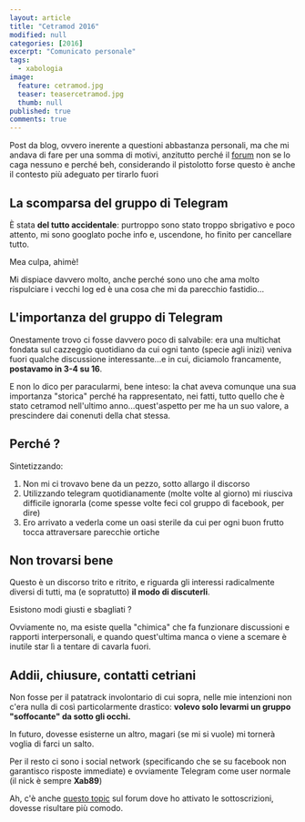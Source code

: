 ```yaml
---
layout: article
title: "Cetramod 2016"
modified: null
categories: [2016]
excerpt: "Comunicato personale"
tags:
  - xabologia
image: 
  feature: cetramod.jpg
  teaser: teasercetramod.jpg
  thumb: null
published: true
comments: true
---
```


Post da blog, ovvero inerente a questioni abbastanza personali, ma che mi andava di fare per una somma di motivi, anzitutto perché il [forum](http://www.arcweb.it/cetramod/) non se lo caga nessuno e perché beh, considerando il pistolotto forse questo è anche il contesto più adeguato per tirarlo fuori

## La scomparsa del gruppo di Telegram

È stata **del tutto accidentale**: purtroppo sono stato troppo sbrigativo e poco attento, mi sono googlato poche info e, uscendone, ho finito per cancellare tutto. 

Mea culpa, ahimè! 

Mi dispiace davvero molto, anche perché sono uno che ama molto rispulciare i vecchi log ed è una cosa che mi da parecchio fastidio...

## L'importanza del gruppo di Telegram

Onestamente trovo ci fosse davvero poco di salvabile: era una multichat fondata sul cazzeggio quotidiano da cui ogni tanto (specie agli inizi) veniva fuori qualche discussione interessante...e in cui, diciamolo francamente, **postavamo in 3-4 su 16**.

E non lo dico per paracularmi, bene inteso: la chat aveva comunque una sua importanza "storica" perché ha rappresentato, nei fatti, tutto quello che è stato cetramod nell'ultimo anno...quest'aspetto per me ha un suo valore, a prescindere dai conenuti della chat stessa.

## Perché ?

Sintetizzando:

1. Non mi ci trovavo bene da un pezzo, sotto allargo il discorso
2. Utilizzando telegram quotidianamente (molte volte al giorno) mi riusciva difficile ignorarla (come spesse volte feci col gruppo di facebook, per dire)
3. Ero arrivato a vederla come un oasi sterile da cui per ogni buon frutto tocca attraversare parecchie ortiche

## Non trovarsi bene

Questo è un discorso trito e ritrito, e riguarda gli interessi radicalmente diversi di tutti, ma (e sopratutto) **il modo di discuterli**.

Esistono modi giusti e sbagliati ?

Ovviamente no, ma esiste quella "chimica" che fa funzionare discussioni e rapporti interpersonali, e quando quest'ultima manca o viene a scemare è inutile star lì a tentare di cavarla fuori.

## Addii, chiusure, contatti cetriani

Non fosse per il patatrack involontario di cui sopra, nelle mie intenzioni non c'era nulla di così particolarmente drastico: **volevo solo levarmi un gruppo "soffocante" da sotto gli occhi.**

In futuro, dovesse esisterne un altro, magari (se mi si vuole) mi tornerà voglia di farci un salto.

Per il resto ci sono i social network (specificando che se su facebook non garantisco risposte immediate) e ovviamente Telegram come user normale (il nick è sempre **Xab89**)

Ah, c'è anche [questo topic](http://www.arcweb.it/cetramod/viewtopic.php?uid=53&f=5&t=48457&start=0) sul forum dove ho attivato le sottoscrizioni, dovesse risultare più comodo.
